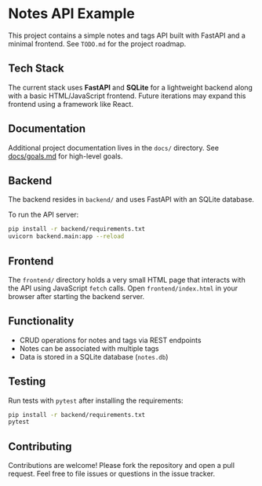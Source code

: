 # Notes API Example

This project contains a simple notes and tags API built with FastAPI and a minimal frontend.
See `TODO.md` for the project roadmap.
## Tech Stack

The current stack uses **FastAPI** and **SQLite** for a lightweight backend along with a basic HTML/JavaScript frontend. Future iterations may expand this frontend using a framework like React.

## Documentation

Additional project documentation lives in the `docs/` directory. See [docs/goals.md](docs/goals.md) for high-level goals.


## Backend

The backend resides in `backend/` and uses FastAPI with an SQLite database.

To run the API server:

```bash
pip install -r backend/requirements.txt
uvicorn backend.main:app --reload
```

## Frontend

The `frontend/` directory holds a very small HTML page that interacts with the API using JavaScript `fetch` calls. Open `frontend/index.html` in your browser after starting the backend server.

## Functionality

- CRUD operations for notes and tags via REST endpoints
- Notes can be associated with multiple tags
- Data is stored in a SQLite database (`notes.db`)

## Testing

Run tests with `pytest` after installing the requirements:

```bash
pip install -r backend/requirements.txt
pytest
```

## Contributing

Contributions are welcome! Please fork the repository and open a pull request. Feel free to file issues or questions in the issue tracker.

